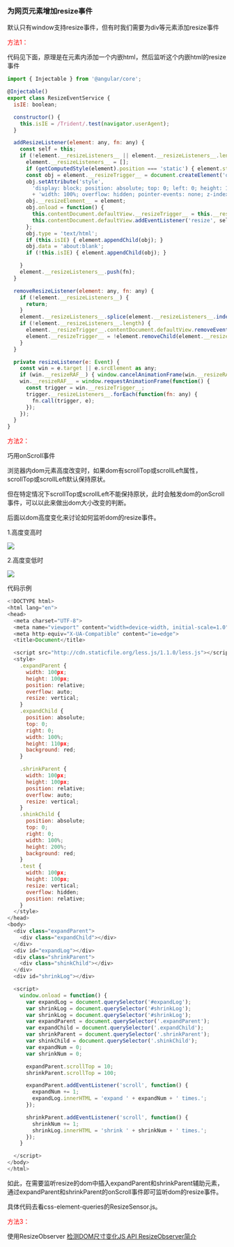 ### 为网页元素增加resize事件

默认只有window支持resize事件，但有时我们需要为div等元素添加resize事件

<span style="color: red">方法1：</span>

代码见下面，原理是在元素内添加一个内嵌html，然后监听这个内嵌html的resize事件

```javascript
import { Injectable } from '@angular/core';

@Injectable()
export class ResizeEventService {
  isIE: boolean;

  constructor() {
    this.isIE = /Trident/.test(navigator.userAgent);
  }

  addResizeListener(element: any, fn: any) {
    const self = this;
    if (!element.__resizeListeners__ || element.__resizeListeners__.length === 0) {
      element.__resizeListeners__ = [];
      if (getComputedStyle(element).position === 'static') { element.style.position = 'relative'; }
      const obj = element.__resizeTrigger__ = document.createElement('object') as any;
      obj.setAttribute('style',
        'display: block; position: absolute; top: 0; left: 0; height: 100%;'
        + 'width: 100%; overflow: hidden; pointer-events: none; z-index: -1;');
      obj.__resizeElement__ = element;
      obj.onload = function() {
        this.contentDocument.defaultView.__resizeTrigger__ = this.__resizeElement__;
        this.contentDocument.defaultView.addEventListener('resize', self.resizeListener);
      };
      obj.type = 'text/html';
      if (this.isIE) { element.appendChild(obj); }
      obj.data = 'about:blank';
      if (!this.isIE) { element.appendChild(obj); }

    }
    element.__resizeListeners__.push(fn);
  }

  removeResizeListener(element: any, fn: any) {
    if (!element.__resizeListeners__) {
      return;
    }
    element.__resizeListeners__.splice(element.__resizeListeners__.indexOf(fn), 1);
    if (!element.__resizeListeners__.length) {
      element.__resizeTrigger__.contentDocument.defaultView.removeEventListener('resize', this.resizeListener);
      element.__resizeTrigger__ = !element.removeChild(element.__resizeTrigger__);
    }
  }

  private resizeListener(e: Event) {
    const win = e.target || e.srcElement as any;
    if (win.__resizeRAF__) { window.cancelAnimationFrame(win.__resizeRAF__); }
    win.__resizeRAF__ = window.requestAnimationFrame(function() {
      const trigger = win.__resizeTrigger__;
      trigger.__resizeListeners__.forEach(function(fn: any) {
        fn.call(trigger, e);
      });
    });
  }
}
```

<span style="color: red">方法2：</span>

巧用onScroll事件

浏览器内dom元素高度改变时，如果dom有scrollTop或scrollLeft属性，scrollTop或scrollLeft默认保持原状。

但在特定情况下scrollTop或scrollLeft不能保持原状，此时会触发dom的onScroll事件，可以以此来做出dom大小改变的判断。

后面以dom高度变化来讨论如何监听dom的resize事件。

1.高度变高时

![](582229-20200928142820083-1968104190.png)

2.高度变低时

![](582229-20200928143334105-894779656.png)

代码示例

```javascript
<!DOCTYPE html>
<html lang="en">
<head>
  <meta charset="UTF-8">
  <meta name="viewport" content="width=device-width, initial-scale=1.0">
  <meta http-equiv="X-UA-Compatible" content="ie=edge">
  <title>Document</title>

  <script src="http://cdn.staticfile.org/less.js/1.1.0/less.js"></script>
  <style>
    .expandParent {
      width: 100px;
      height: 100px;
      position: relative;
      overflow: auto;
      resize: vertical;
    }
    .expandChild {
      position: absolute;
      top: 0;
      right: 0;
      width: 100%;
      height: 110px;
      background: red;
    }

    .shrinkParent {
      width: 100px;
      height: 100px;
      position: relative;
      overflow: auto;
      resize: vertical;
    }
    .shinkChild {
      position: absolute;
      top: 0;
      right: 0;
      width: 100%;
      height: 200%;
      background: red;
    }
    .test {
      width: 100px;
      height: 100px;
      resize: vertical;
      overflow: hidden;
      position: relative;
    }
  </style>
</head>
<body>
  <div class="expandParent">
    <div class="expandChild"></div>
  </div>
  <div id="expandLog"></div>
  <div class="shrinkParent">
    <div class="shinkChild"></div>
  </div>
  <div id="shrinkLog"></div>

  <script>
    window.onload = function() {
      var expandLog = document.querySelector('#expandLog');
      var shrinkLog = document.querySelector('#shrinkLog');
      var shrinkLog = document.querySelector('#shrinkLog');
      var expandParent = document.querySelector('.expandParent');
      var expandChild = document.querySelector('.expandChild');
      var shrinkParent = document.querySelector('.shrinkParent');
      var shinkChild = document.querySelector('.shinkChild');
      var expandNum = 0;
      var shrinkNum = 0;

      expandParent.scrollTop = 10;
      shrinkParent.scrollTop = 100;

      expandParent.addEventListener('scroll', function() {
        expandNum += 1;
        expandLog.innerHTML = 'expand ' + expandNum + ' times.';
      });

      shrinkParent.addEventListener('scroll', function() {
        shrinkNum += 1;
        shrinkLog.innerHTML = 'shrink ' + shrinkNum + ' times.';
      });
    }

  </script>
</body>
</html>
```

如此，在需要监听resize的dom中插入expandParent和shrinkParent辅助元素，通过expandParent和shrinkParent的onScroll事件即可监听dom的resize事件。

具体代码去看css-element-queries的ResizeSensor.js。

<span style="color: red">方法3：</span>

 使用ResizeObserver [检测DOM尺寸变化JS API ResizeObserver简介](https://www.zhangxinxu.com/wordpress/2020/03/dom-resize-api-resizeobserver/)
